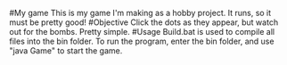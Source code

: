 #My game
This is my game I'm making as a hobby project. It runs, so it must be pretty good!
#Objective
Click the dots as they appear, but watch out for the bombs. Pretty simple.
#Usage
Build.bat is used to compile all files into the bin folder. To run the program, enter the bin folder, and use "java Game" to start the game.